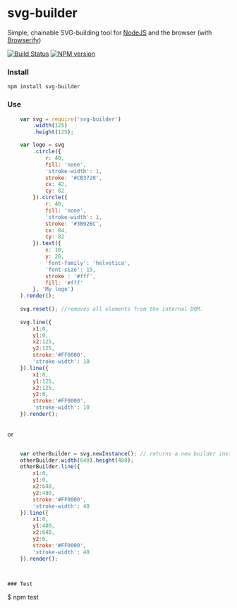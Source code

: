 svg-builder
===========

Simple, chainable SVG-building tool for [NodeJS](http://nodejs.org/) and the browser (with [Browserify](http://browserify.org/))

[![Build Status](https://travis-ci.org/JoeChapman/svg-builder.svg?branch=master)](https://travis-ci.org/JoeChapman/svg-builder)
[![NPM version](https://badge.fury.io/js/svg-builder.svg)](http://badge.fury.io/js/svg-builder)

### Install

```
npm install svg-builder
```

### Use

```js
    var svg = require('svg-builder')
        .width(125)
        .height(125);

    var logo = svg
        .circle({
            r: 40,
            fill: 'none',
            'stroke-width': 1,
            stroke: '#CB3728',
            cx: 42,
            cy: 82
        }).circle({
            r: 40,
            fill: 'none',
            'stroke-width': 1,
            stroke: '#3B92BC',
            cx: 84,
            cy: 82
        }).text({
            x: 10,
            y: 20,
            'font-family': 'helvetica',
            'font-size': 15,
            stroke : '#fff',
            fill: '#fff'
        }, 'My logo')
    ).render();
    
    svg.reset(); //removes all elements from the internal DOM.
    
    svg.line({
        x1:0,
        y1:0,
        x2:125,
        y2:125,
        stroke:'#FF0000',
        'stroke-width': 10
    }).line({
        x1:0,
        y1:125,
        x2:125,
        y2:0,
        stroke:'#FF0000',
        'stroke-width': 10
    }).render();
    
```

or
```js 
    
    var otherBuilder = svg.newInstance(); // returns a new builder instance
    otherBuilder.width(640).height(480);
    otherBuilder.line({
        x1:0,
        y1:0,
        x2:640,
        y2:480,
        stroke:'#FF0000',
        'stroke-width': 40
    }).line({
        x1:0,
        y1:480,
        x2:640,
        y2:0,
        stroke:'#FF0000',
        'stroke-width': 40
    }).render();



### Test

```
$ npm test
```

